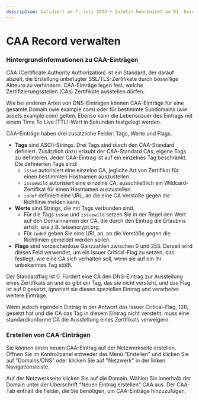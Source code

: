 ```yaml
---
description: Validiert am 7. Juli 2023 • Zuletzt bearbeitet am 01. Dezember 2023
---
```


# CAA Record verwalten

### **Hintergrundinformationen zu CAA-Einträgen**

CAA (Certificate Authority Authorization) ist ein Standard, der darauf abzielt, die Erstellung unbefugter SSL/TLS-Zertifikate durch böswillige Akteure zu verhindern. CAA-Einträge legen fest, welche Zertifizierungsstellen (CAs) Zertifikate ausstellen dürfen.

Wie bei anderen Arten von DNS-Einträgen können CAA-Einträge für eine gesamte Domain (wie example.com) oder für bestimmte Subdomains (wie assets.example.com) gelten. Ebenso kann die Lebensdauer des Eintrags mit einem Time To Live (TTL)-Wert in Sekunden festgelegt werden.

CAA-Einträge haben drei zusätzliche Felder: Tags, Werte und Flags.

* **Tags** sind ASCII-Strings. Drei Tags sind durch den CAA-Standard definiert. Zusätzlich dazu erlaubt der CAA-Standard CAs, eigene Tags zu definieren. Jeder CAA-Eintrag ist auf ein einzelnes Tag beschränkt. Die definierten Tags sind:
  * `issue` autorisiert eine einzelne CA, jegliche Art von Zertifikat für einen bestimmten Hostnamen auszustellen.
  * `issuewild` autorisiert eine einzelne CA, ausschließlich ein Wildcard-Zertifikat für einen Hostnamen auszustellen.
  * `iodef` definiert eine URL, an die eine CA Verstöße gegen die Richtlinie melden kann.
* **Werte** sind Strings, die mit Tags verbunden sind.
  * Für die Tags `issue` und `issuewild` setzen Sie in der Regel den Wert auf den Domainnamen der CA, die durch den Eintrag die Erlaubnis erhält, wie z.B. letsencrypt.org.
  * Für `iodef` geben Sie eine URL an, an die Verstöße gegen die Richtlinien gemeldet werden sollen.
* **Flags** sind vorzeichenlose Ganzzahlen zwischen 0 und 255. Derzeit wird dieses Feld verwendet, um ein Issuer Critical-Flag zu setzen, das festlegt, wie eine CA sich verhalten soll, wenn sie auf ein ihr unbekanntes Tag stößt.

Der Standardflag ist 0. Fordert eine CA den DNS-Eintrag zur Ausstellung eines Zertifikats an und es gibt ein Tag, das sie nicht versteht, und das Flag ist auf 0 gesetzt, ignoriert sie diesen speziellen Eintrag und verarbeitet weitere Einträge.

Wenn jedoch irgendein Eintrag in der Antwort das Issuer Critical-Flag, 128, gesetzt hat und die CA das Tag in diesem Eintrag nicht versteht, muss eine standardkonforme CA die Ausstellung eines Zertifikats verweigern.

### **Erstellen von CAA-Einträgen**

Sie können einen neuen CAA-Eintrag auf der Netzwerkseite erstellen. Öffnen Sie im Kontrollpanel entweder das Menü "Erstellen" und klicken Sie auf "Domains/DNS" oder klicken Sie auf "Netzwerk" in der linken Navigationsleiste.

Auf der Netzwerkseite klicken Sie auf die Domain. Wählen Sie innerhalb der Domain unter der Überschrift "Neuen Eintrag erstellen" CAA aus. Der CAA-Tab enthält die Felder, die Sie benötigen, um CAA-Einträge hinzuzufügen.
